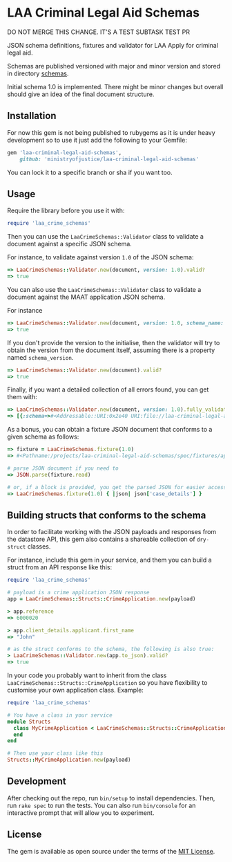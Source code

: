 # LAA Criminal Legal Aid Schemas
DO NOT MERGE THIS CHANGE. IT'S A TEST
SUBTASK TEST PR

JSON schema definitions, fixtures and validator for LAA Apply for criminal legal aid.

Schemas are published versioned with major and minor version and stored in directory [schemas](/schemas).

Initial schema 1.0 is implemented. There might be minor changes but overall should give an idea of the final document structure.

## Installation

For now this gem is not being published to rubygems as it is under heavy development so to use it just add
the following to your Gemfile:

```ruby
gem 'laa-criminal-legal-aid-schemas', 
    github: 'ministryofjustice/laa-criminal-legal-aid-schemas'
```

You can lock it to a specific branch or sha if you want too.

## Usage

Require the library before you use it with:

```ruby
require 'laa_crime_schemas'
```

Then you can use the `LaaCrimeSchemas::Validator` class to validate a document against a specific JSON schema.

For instance, to validate against version `1.0` of the JSON schema:

```ruby
=> LaaCrimeSchemas::Validator.new(document, version: 1.0).valid?
=> true
```

You can also use the `LaaCrimeSchemas::Validator` class to validate a document against the MAAT application JSON schema.

For instance

```ruby
=> LaaCrimeSchemas::Validator.new(document, version: 1.0, schema_name: 'maat_application').valid?
=> true
```

If you don't provide the version to the initialise, then the validator will try to obtain the version from the document itself, 
assuming there is a property named `schema_version`.

```ruby
=> LaaCrimeSchemas::Validator.new(document).valid?
=> true
```

Finally, if you want a detailed collection of all errors found, you can get them with:

```ruby
=> LaaCrimeSchemas::Validator.new(document, version: 1.0).fully_validate
=> [{:schema=>#<Addressable::URI:0x2e40 URI:file://laa-criminal-legal-aid-schemas/schemas/1.0/application.json>, :fragment=>\"#/\", :message=>\"The property '#/' did not contain a required property of 'status' in schema file://laa-criminal-legal-aid-schemas/schemas/1.0/application.json\", :failed_attribute=>\"Required\"}]
```

As a bonus, you can obtain a fixture JSON document that conforms to a given schema as follows:

```ruby
=> fixture = LaaCrimeSchemas.fixture(1.0)
=> #<Pathname:/projects/laa-criminal-legal-aid-schemas/spec/fixtures/application/1.0/application.json>

# parse JSON document if you need to
=> JSON.parse(fixture.read)

# or, if a block is provided, you get the parsed JSON for easier access
=> LaaCrimeSchemas.fixture(1.0) { |json| json['case_details'] }
```

## Building structs that conforms to the schema

In order to facilitate working with the JSON payloads and responses from the datastore API, this gem also contains a shareable collection of `dry-struct` classes.

For instance, include this gem in your service, and them you can build a struct from an API response like this:

```ruby
require 'laa_crime_schemas'

# payload is a crime application JSON response
app = LaaCrimeSchemas::Structs::CrimeApplication.new(payload)

> app.reference
=> 6000020

> app.client_details.applicant.first_name
=> "John"

# as the struct conforms to the schema, the following is also true:
> LaaCrimeSchemas::Validator.new(app.to_json).valid?
=> true
```

In your code you probably want to inherit from the class `LaaCrimeSchemas::Structs::CrimeApplication` so you have flexibility to customise 
your own application class. Example:

```ruby
require 'laa_crime_schemas'

# You have a class in your service
module Structs
  class MyCrimeApplication < LaaCrimeSchemas::Structs::CrimeApplication
  end
end

# Then use your class like this
Structs::MyCrimeApplication.new(payload)
```

## Development

After checking out the repo, run `bin/setup` to install dependencies. Then, run `rake spec` to run the tests. You can also run `bin/console` for an interactive prompt that will allow you to experiment.

## License

The gem is available as open source under the terms of the [MIT License](https://opensource.org/licenses/MIT).
